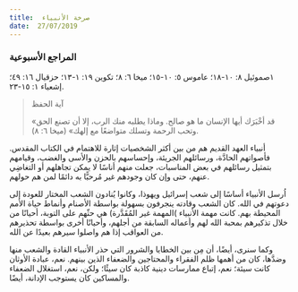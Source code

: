 ```yaml
---
title:  صرخة الأنبياء
date:  27/07/2019
---
```


### المراجع الأسبوعية
١صموئيل ٨: ١٠-١٨؛ عاموس ٥: ١٠-١٥؛ ميخا ٦: ٨؛ تكوين ١٩: ١-١٣؛ حزقيال ١٦: ٤٩؛ إشعياء ١: ١٥-٢٣.

> <p>آية الحفظ</p>
> «قد أخْبَرَك أيها الإنسان ما هو صالح. وماذا يطلبه منك الرب، إلا أن تصنع الحق وتحب الرحمة وتسلك متواضعًا مع إلهك» (ميخا ٦: ٨).

أنبياء العهد القديم هم من بين أكثر الشخصيات إثارة للاهتمام في الكتاب المقدس. فأصواتهم الحادَّة، ورسائلهم الجريئة، وإحساسهم بالحزن والأسى والغضب، وقيامهم بتمثيل رسائلهم في بعض المناسبات، جعلت منهم أناسًا لا يمكن تجاهلهم أو التغاضِي عنهم، حتى وإن كان وجودهم غير مُرحبًّا به دائمًا لمن هم حولهم.

اُرسل الأنبياء أساسًا إلى شعب إسرائيل ويهوذا، وكانوا يُنادون الشعب المختار للعودة إلى دعوتهم في الله. كان الشعب وقادته ينجرفون بسهولة بواسطة الأصنام وأنماط حياة الأمم المحيطة بهم. كانت مهمة الأنبياء )المهمة غير المُقَدَّرة) هي حثّهم على التوبة، أحيانًا من خلال تذكيرهم بمحبة الله لهم وأعماله السابقة من أجلهم، وأحيانًا أخرى بواسطة تحذيرهم من العواقب إذا هم واصلوا سيرهم بعيدًا عن الله.

وكما سنرى، أيضًا، أن مِن بين الخطايا والشرور التي حذر الأنبياء القادة والشعب منها وضدَّها، كان من أهمها ظلم الفقراء والمحتاجين والضعفاء الذين بينهم. نعم، عبادة الأوثان كانت سيئة؛ نعم، إتباع ممارسات دينية كاذبة كان سيئًا؛ ولكن، نعم، استغلال الضعفاء والمساكين كان يستوجب الإدانة، أيضًا.